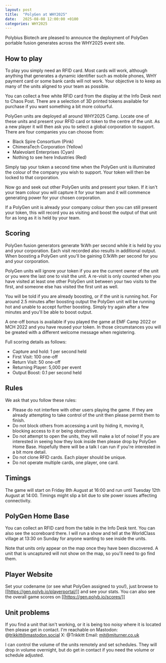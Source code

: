 ```yaml
---
layout: post
title:  "PolyGen at WHY2025"
date:   2025-08-08 12:00:00 +0100
categories: WHY2025
---
```

Polybius Biotech are pleased to announce the deployment of PolyGen portable fusion generates across the WHY2025 event site.

## How to play
To play you simply need an RFID card. Most cards will work, although anything that generates a dynamic identifier such as mobile phones, WHY payment card or some bank cards will not work.  Your objective is to keep as many of the units aligned to your team as possible.

You can collect a free white RFID card from the display at the Info Desk next to Chaos Post.  There are a selection of 3D printed tokens available for purchase if you want something a bit more colourful.  

PolyGen units are deployed all around WHY2025 Camp.  Locate one of these units and present your RFID card or token to the centre of the unit. As a new player it will then ask you to select a global corporation to support.
There are four companies you can choose from:
- Black Spire Consortium (Pink)
- ChimeraTech Corporation (Yellow)
- Malevolant Enterprises (Cyan)
- Nothing to see here Industries (Red)

Simply tap your token a second time when the PolyGen unit is illuminated the colour of the company you wish to support.  Your token will then be locked to that corporation.  

Now go and seek out other PolyGen units and present your token.  If it isn't your team colour you will capture it for your team and it will commence generating power for your chosen corporation.

If a PolyGen unit is already your company colour then you can still present your token, this will record you as visiting and boost the output of that unit for as long as it is held by your team.

## Scoring
PolyGen fusion generators generate 1kWh per second while it is held by you and your corporation.  Each visit recorded also results in additional output.  When boosting a PolyGen unit you'll be gaining 0.1kWh per second for you and your corporation.

PolyGen units will ignore your token if you are the current owner of the unit or you were the last one to visit the unit. A re-visit is only counted when you have visited at least one other PolyGen unit between your two visits to the first, and someone else has visited the first unit as well.

You will be told if you are already boosting, or if the unit is running hot.  For around 2.5 minutes after boosting output the PolyGen unit will be running hot and unable to accept further boosting.  Simply try again after a few minutes and you'll be able to boost output.

A one-off bonus is available if you played the game at EMF Camp 2022 or MCH 2022 and you have reused your token.  In those circumstances you will be greated with a different welcome message when registering.

Full scoring details as follows:
- Capture and hold: 1 per second held
- First Visit: 100 one-off
- Return Visit: 50 one-off
- Returning Player: 5,000 per event
- Output Boost: 0.1 per second held

## Rules
We ask that you follow these rules:
  - Please do not interfere with other users playing the game.  If they are already attempting to take control of the unit then please permit them to finish.
  - Do not block others from accessing a unit by hiding it, moving it, blocking access to it or being obstructive.
  - Do not attempt to open the units, they will make a lot of noise!  If you are interested in seeing how they look inside then please drop by PolyGen Home Base.  Hopefully there will be a talk I can run if you're interested in a bit more detail.
  - Do not clone RFID cards.  Each player should be unique.
  - Do not operate multiple cards, one player, one card.

## Timings
The game will start on Friday 8th August at 16:00 and run until Tuesday 12th August at 14:00.  Timings might slip a bit due to site power issues affecting connectivity.

## PolyGen Home Base
You can collect an RFID card from the table in the Info Desk tent.  You can also see the scoreboard there.  I will run a show and tell at the WorldClass village at 13:30 on Sunday for anyone wanting to see inside the units.

Note that units only appear on the map once they have been discovered.  A unit that is uncaptured will not show on the map, so you'll need to go find them.

## Player Website
Set your codename (or see what PolyGen assigned to you!), just browse to [[https://gen.polyb.io/playerportal/]] and see your stats.   You can also see the overall game scores on [[https://gen.polyb.io/scores/]]

## Unit problems
If you find a unit that isn't working, or it is being too noisy where it is located then please get in contact.  I'm reachable on 
Mastodon: @trikkitt@mastodon.social
X: @Trikkitt
Email: mjt@mjturner.co.uk

I can control the volume of the units remotely and set schedules.  They will drop in volume overnight, but do get in contact if you need the volume or schedule adjusted.


